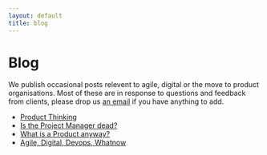 ```yaml
---
layout: default
title: blog
---
```


# Blog

We publish occasional posts relevent to agile, digital or the move to product organisations. Most of these are in response to questions and feedback from clients, please drop us [an email](mailto:info@productbase.org.uk) if you have anything to add.

*	[Product Thinking](product-thinking)
*	[Is the Project Manager dead?](project-management)
*	[What is a Product anyway?](what-is-a-product)
*	[Agile, Digital, Devops, Whatnow](agile-digital)
